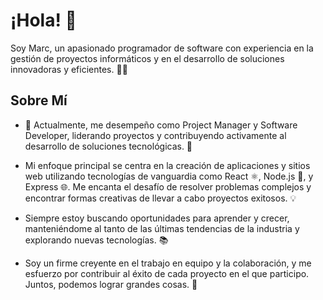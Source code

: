 # ¡Hola! 👋

Soy Marc, un apasionado programador de software con experiencia en la gestión de proyectos informáticos y en el desarrollo de soluciones innovadoras y eficientes. 👨‍💻

## Sobre Mí

- 🚀 Actualmente, me desempeño como Project Manager y Software Developer, liderando proyectos y contribuyendo activamente al desarrollo de soluciones tecnológicas. 💼

- Mi enfoque principal se centra en la creación de aplicaciones y sitios web utilizando tecnologías de vanguardia como React ⚛️, Node.js 🚀, y Express 🌐. Me encanta el desafío de resolver problemas complejos y encontrar formas creativas de llevar a cabo proyectos exitosos. 💡

- Siempre estoy buscando oportunidades para aprender y crecer, manteniéndome al tanto de las últimas tendencias de la industria y explorando nuevas tecnologías. 📚

- Soy un firme creyente en el trabajo en equipo y la colaboración, y me esfuerzo por contribuir al éxito de cada proyecto en el que participo. Juntos, podemos lograr grandes cosas. 👥
